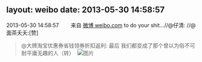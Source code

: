 layout: weibo
date: 2013-05-30 14:58:57
---
<meta name="referrer" content="no-referrer" />

2013-05-30 14:58:57  &nbsp;&nbsp;&nbsp;&nbsp;&nbsp;&nbsp; 来自 <a href="http://weibo.com/" rel="nofollow">微博 weibo.com</a>
to do your shit...//@仔清: //@面茶夭夭:[赞]
>  @大牌淘宝优惠券省钱领券折扣返利: 最后 我们都变成了那个曾以为俗不可耐平庸无趣的人（转） ​​​
>  ![图片](https://ww2.sinaimg.cn/large/69109bc3jw1e5695hciozj20bo0gqgmo.jpg)
